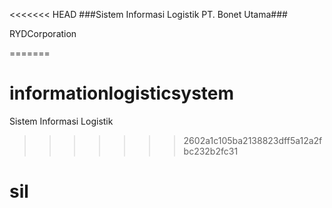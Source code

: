<<<<<<< HEAD
###Sistem Informasi Logistik PT. Bonet Utama###

RYDCorporation

=======
# informationlogisticsystem
Sistem Informasi Logistik
>>>>>>> 2602a1c105ba2138823dff5a12a2fbc232b2fc31
# sil
